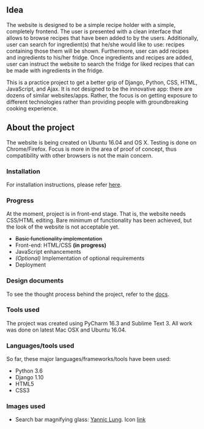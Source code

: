 ## Idea
The website is designed to be a simple recipe holder with a simple, completely
frontend. The user is presented with a clean interface that allows to browse 
recipes that have been added to by the users. Additionally, user can search for 
ingredient(s) that he/she would like to use: recipes containing those them will 
be shown. Furthermore, user can add recipes and ingredients to his/her fridge. 
Once ingredients and recipes are added, user can instruct the website to search 
the fridge for liked recipes that can be made with ingredients in the fridge. 

This is a practice project to get a better grip of Django, Python, CSS, HTML, 
JavaScript, and Ajax. It is not designed to be the innovative app: there are 
dozens of similar websites/apps. Rather, the focus is on getting exposure to 
different technologies rather than providing people with groundbreaking cooking 
experience.  

## About the project
The website is being created on Ubuntu 16.04 and OS X. Testing is done on 
Chrome/Firefox. Focus is more in the area of proof of concept, thus 
compatibility with other browsers is not the main concern. 

### Installation
For installation instructions, please refer 
[here](../../tree/master/docs/installation.md).

### Progress
At the moment, project is in front-end stage. That is, the website needs 
CSS/HTML editing. Bare minimum of functionality has been achieved, but the 
look of the website is not acceptable yet.
   
   - ~~Basic functionality implementation~~
   - Front-end: HTML/CSS __(in progress)__
   - JavaScript enhancements
   - _(Optional)_ Implementation of optional requirements
   - Deployment

### Design documents 
To see the thought process behind the project, refer to the 
[docs](../../tree/master/docs). 

### Tools used
The project was created using PyCharm 16.3 and Sublime Text 3. All work was 
done on latest Mac OSX and Ubuntu 16.04.

### Languages/tools used
So far, these major languages/frameworks/tools have been used:

   - Python 3.6
   - Django 1.10
   - HTML5
   - CSS3


### Images used
- Search bar magnifying glass: [Yannic Lung](https://www.iconfinder.com/yanlu). 
Icon [link](https://www.iconfinder.com/icons/314478/search_icon#size=24)

